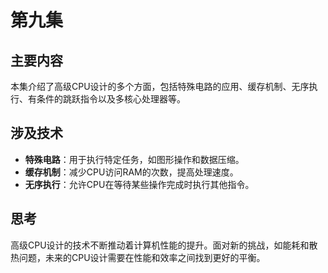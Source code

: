 # 第九集


## 主要内容

本集介绍了高级CPU设计的多个方面，包括特殊电路的应用、缓存机制、无序执行、有条件的跳跃指令以及多核心处理器等。

## 涉及技术

- **特殊电路**：用于执行特定任务，如图形操作和数据压缩。
- **缓存机制**：减少CPU访问RAM的次数，提高处理速度。
- **无序执行**：允许CPU在等待某些操作完成时执行其他指令。

## 思考

高级CPU设计的技术不断推动着计算机性能的提升。面对新的挑战，如能耗和散热问题，未来的CPU设计需要在性能和效率之间找到更好的平衡。
